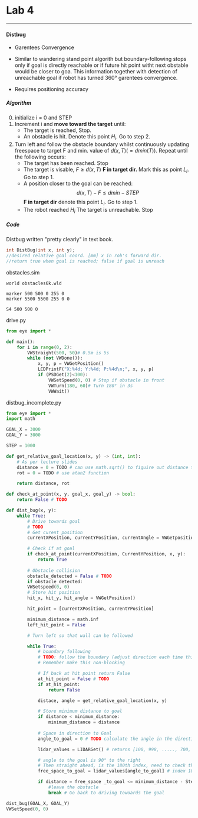 # Lab 4
---
#### Distbug

- Garentees Convergence
- Similar to wandering stand point algorith but boundary-following stops only if goal is directly reachable or if future hit point witht next obstable would be closer to goa. This information together with detection of unreachable goal if robot has turned 360° garentees convergence.

- Requires positioning accuracy


##### Algorithm

0. initialize i = 0 and STEP
1. Increment i and **move toward the target** until:
   - The target is reached, Stop.
   - An obstacle is hit. Denote this point $H_i$. Go to step 2.
2. Turn left and follow the obstacle boundary whilst continuously updating freespace to target F and min. value of $d(x, T)(=d\scriptscriptstyle min$$(T))$. Repeat until the following occurs:
   - The target has been reached. Stop
   - The target is visable, $F \geqslant d(x, T)$ **F in target dir.** Mark this as point $L_i$. Go to step 1.
   - A position closer to the goal can be reached: $$d(x, T)-F \leqslant d\scriptscriptstyle min  - STEP$$ **F in target dir** denote this point $L_i$. Go to step 1.
   - The robot reached $H_i$ The target is unreachable. Stop



##### Code
Distbug written "pretty clearly" in text book.


```c
int DistBug(int x, int y);
//desired relative goal coord. [mm] x in rob's forward dir.
//return true when goal is reached; false if goal is unreach
```

obstacles.sim
```text
world obstacles6k.wld

marker 500 500 0 255 0
marker 5500 5500 255 0 0

S4 500 500 0
```

drive.py
```python
from eye import *

def main():
    for i in range(0, 2):
        VWStraight(500, 50)# 0.5m is 5s
        while (not VWDone()):
            x, y, p = VWGetPosition()
            LCDPrintF("X:%4d; Y:%4d; P:%4d\n;", x, y, p)
            if (PSDGet(2)<100):
                VWSetSpeed(0, 0) # Stop if obstacle in front
                VWTurn(180, 60)# Turn 180° in 3s
                VWWait()
```



distbug_incomplete.py
``` python
from eye import *
import math

GOAL_X = 3000
GOAL_Y = 3000

STEP = 1000

def get_relative_goal_location(x, y) -> (int, int):
    # As per lecture slides
    distance = 0 = TODO # can use math.sqrt() to figuire out distance to point
    rot = 0 = TODO # use atan2 function

    return distance, rot

def check_at_point(x, y, goal_x, goal_y) -> bool:
    return False # TODO 

def dist_bug(x, y):
    while True:
        # Drive towards goal
        # TODO
        # Get curent position
        currentXPosition, currentYPosition, currentAngle = VWGetposition()

        # Check if at goal
        if check_at_point(currentXPosition, CurrentYPosition, x, y):
            return True
        
        # Obstacle collision
        obstacle_detected = False # TODO
        if obstacle_detected:
        VWSetspeed(0, 0)
        # Store hit position
        hit_x, hit_y, hit_angle = VWGetPosition()

        hit_point = [currentXPosition, currentYPosition]

        minimum_distance = math.inf
        left_hit_point = False

        # Turn left so that wall can be followed

        while True:
            # boundary following
            # TODO: follow the boundary (adjust direction each time this loop executes)
            # Remember make this non-blocking

            # If back at hit point return False
            at_hit_point = False # TODO
            if at_hit_point:
                return False

            distace, angle = get_relative_goal_location(x, y)

            # Store minimum distance to goal
            if distance < minimum_distance:
                minimum_distance = distance
            
            # Space in direction to Goal
            angle_to_goal = 0 # TODO calculate the angle in the direction of the goal

            lidar_values = LIDARGet() # returns [100, 998, ....., 700, ... 99]

            # angle to the goal is 90° to the right 
            # Then straight ahead, is the 180th index, need to check the 180+90th = 270th element
            free_space_to_goal = lidar_values[angle_to_goal] # index 180 is straight ahead

            if distance = free_space _to_goal <= minimum_distance - Step:
                #leave the obstacle
                break # Go back to driving towoards the goal

dist_bug(GOAL_X, GOAL_Y)
VWSetSpeed(0, 0)
```